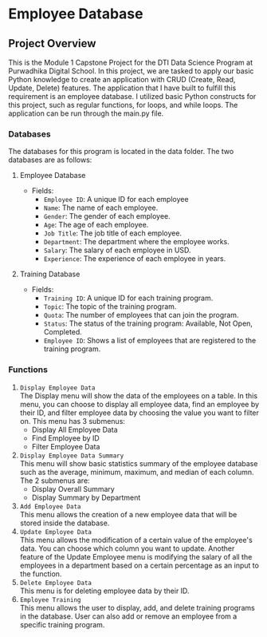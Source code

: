 # Employee Database

## Project Overview
This is the Module 1 Capstone Project for the DTI Data Science Program at Purwadhika Digital School.
In this project, we are tasked to apply our basic Python knowledge to create an application with CRUD (Create, Read, Update, Delete) features. 
The application that I have built to fulfill this requirement is an employee database. I utilized basic Python constructs for this project, such as regular functions, for loops, and while loops. The application can be run through the main.py file.

### Databases
The databases for this program is located in the data folder. The two databases are as follows: 
1. Employee Database
    - Fields:
        - `Employee ID`: A unique ID for each employee
        - `Name`: The name of each employee.
        - `Gender`: The gender of each employee.
        - `Age`: The age of each employee.
        - `Job Title`: The job title of each employee.
        - `Department`: The department where the employee works.
        - `Salary`: The salary of each employee in USD.
        - `Experience`: The experience of each employee in years.

2. Training Database
    - Fields:
        - `Training ID`: A unique ID for each training program.
        - `Topic`: The topic of the training program.
        - `Quota`: The number of employees that can join the program.
        - `Status`: The status of the training program: Available, Not Open, Completed.
        - `Employee ID`: Shows a list of employees that are registered to the training program.

### Functions
1. `Display Employee Data` <br>
    The Display menu will show the data of the employees on a table. In this menu, you can choose to display all employee data, find an employee by their ID, and filter employee data by choosing the value you want to filter on. This menu has 3 submenus:
    - Display All Employee Data
    - Find Employee by ID
    - Filter Employee Data
2. `Display Employee Data Summary` <br>
    This menu will show basic statistics summary of the employee database such as the average, minimum, maximum, and median of each column. The 2 submenus are:
    - Display Overall Summary
    - Display Summary by Department  
3. `Add Employee Data` <br>
    This menu allows the creation of a new employee data that will be stored inside the database.
4. `Update Employee Data` <br>
    This menu allows the modification of a certain value of the employee's data. You can choose which column you want to update. Another feature of the Update Employee menu is modifying the salary of all the employees in a department based on a certain percentage as an input to the function.
5. `Delete Employee Data` <br>
    This menu is for deleting employee data by their ID.
6. `Employee Training` <br>
    This menu allows the user to display, add, and delete training programs in the database. User can also add or remove an employee from a specific training program.
